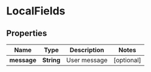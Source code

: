 
# LocalFields

## Properties
Name | Type | Description | Notes
------------ | ------------- | ------------- | -------------
**message** | **String** | User message |  [optional]



